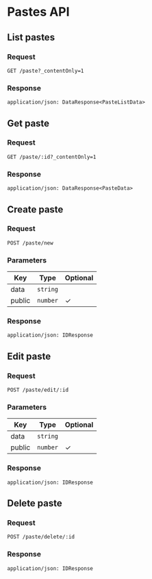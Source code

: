 # Pastes API

## List pastes

### Request

```
GET /paste?_contentOnly=1
```

### Response

```
application/json: DataResponse<PasteListData>
```

## Get paste

### Request

```
GET /paste/:id?_contentOnly=1
```

### Response

```
application/json: DataResponse<PasteData>
```

## Create paste

### Request

```
POST /paste/new
```

### Parameters

| Key | Type | Optional |
|-|-|-|
| data | `string` | |
| public | `number` | ✓ |

### Response

```
application/json: IDResponse
```

## Edit paste

### Request

```
POST /paste/edit/:id
```

### Parameters

| Key | Type | Optional |
|-|-|-|
| data | `string` | |
| public | `number` | ✓ |

### Response

```
application/json: IDResponse
```

## Delete paste

### Request

```
POST /paste/delete/:id
```

### Response

```
application/json: IDResponse
```
